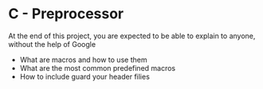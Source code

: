 # C - Preprocessor
At the end of this project, you are expected to be able to explain to anyone, without the help of Google

- What are macros and how to use them
- What are the most common predefined macros
- How to include guard your header filies

